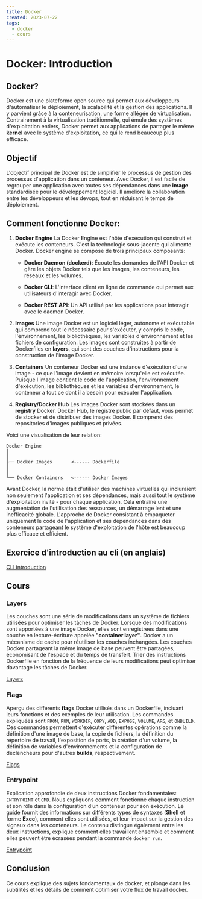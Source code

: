 ```yaml
---
title: Docker
created: 2023-07-22
tags:
  - docker
  - cours
---
```


# Docker: Introduction

## Docker?

Docker est une plateforme open source qui permet aux développeurs d'automatiser le déploiement, la scalabilité et la gestion des applications. Il y parvient grâce à la conteneurisation, une forme allégée de virtualisation. Contrairement à la virtualisation traditionnelle, qui émule des systèmes d'exploitation entiers, Docker permet aux applications de partager le même **kernel** avec le système d'exploitation, ce qui le rend beaucoup plus efficace.

## Objectif

L'objectif principal de Docker est de simplifier le processus de gestion des processus d'application dans un conteneur. Avec Docker, il est facile de regrouper une application avec toutes ses dépendances dans une **image** standardisée pour le développement logiciel. Il améliore la collaboration entre les développeurs et les devops, tout en réduisant le temps de déploiement.

## Comment fonctionne Docker:

1. __Docker Engine__
La Docker Engine est l'hôte d'exécution qui construit et exécute les conteneurs. C'est la technologie sous-jacente qui alimente Docker. Docker engine se compose de trois principaux composants:

    - __Docker Daemon (dockerd)__: Écoute les demandes de l'API Docker et gère les objets Docker tels que les images, les conteneurs, les réseaux et les volumes.

    - __Docker CLI__: L'interface client en ligne de commande qui permet aux utilisateurs d'interagir avec Docker.

    - __Docker REST API__: Un API utilisé par les applications pour interagir avec le daemon Docker.

2. __Images__
Une image Docker est un logiciel léger, autonome et exécutable qui comprend tout le nécessaire pour s'exécuter, y compris le code, l'environnement, les bibliothèques, les variables d'environnement et les fichiers de configuration. Les images sont construites à partir de Dockerfiles en **layers**, qui sont des couches d'instructions pour la construction de l'image Docker.

1. __Containers__
Un conteneur Docker est une instance d'exécution d'une image - ce que l'image devient en mémoire lorsqu'elle est exécutée. Puisque l'image contient le code de l'application, l'environnement d'exécution, les bibliothèques et les variables d'environnement, le conteneur a tout ce dont il a besoin pour exécuter l'application.

1. __Registry/Docker Hub__
Les images Docker sont stockées dans un **registry** Docker. Docker Hub, le registre public par défaut, vous permet de stocker et de distribuer des images Docker. Il comprend des repositories d'images publiques et privées.

Voici une visualisation de leur relation:

```
Docker Engine         
│       
│
├── Docker Images       <------ Dockerfile
│
│
└── Docker Containers   <------ Docker Images
```

Avant Docker, la norme était d'utiliser des machines virtuelles qui incluraient non seulement l'application et ses dépendances, mais aussi tout le système d'exploitation invité - pour chaque application. Cela entraîne une augmentation de l'utilisation des ressources, un démarrage lent et une inefficacité globale. L'approche de Docker consistant à empaqueter uniquement le code de l'application et ses dépendances dans des conteneurs partageant le système d'exploitation de l'hôte est beaucoup plus efficace et efficient.

## Exercice d'introduction au cli (en anglais)

[CLI introduction](./cli)

## Cours

### Layers

Les couches sont une série de modifications dans un système de fichiers utilisées pour optimiser les tâches de Docker. Lorsque des modifications sont apportées à une image Docker, elles sont enregistrées dans une couche en lecture-écriture appelée **"container layer"**. Docker a un mécanisme de cache pour réutiliser les couches inchangées. Les couches Docker partageant la même image de base peuvent être partagées, économisant de l'espace et du temps de transfert. Trier des instructions Dockerfile en fonction de la fréquence de leurs modifications peut optimiser davantage les tâches de Docker.

[Layers](./layers)

### Flags

Aperçu des différents **flags** Docker utilisés dans un Dockerfile, incluant leurs fonctions et des exemples de leur utilisation. Les commandes expliquées sont `FROM`, `RUN`, `WORKDIR`, `COPY`, `ADD`, `EXPOSE`, `VOLUME`, `ARG`, et `ONBUILD`. Ces commandes permettent d'exécuter différentes opérations comme la définition d'une image de base, la copie de fichiers, la définition du répertoire de travail, l'exposition de ports, la création d'un volume, la définition de variables d'environnements et la configuration de déclencheurs pour d'autres **builds**, respectivement.

[Flags](./flags)

### Entrypoint

Explication approfondie de deux instructions Docker fondamentales: `ENTRYPOINT` et `CMD`. Nous expliquons comment fonctionne chaque instruction et son rôle dans la configuration d’un conteneur pour son exécution. Le guide fournit des informations sur différents types de syntaxes (**Shell** et forme **Exec**), comment elles sont utilisées, et leur impact sur la gestion des signaux dans les conteneurs. Le contenu distingue également entre les deux instructions, explique comment elles travaillent ensemble et comment elles peuvent être écrasées pendant la commande `docker run`.

[Entrypoint](./entrypoint)

## Conclusion

Ce cours explique des sujets fondamentaux de docker, et plonge dans les subtilités et les détails de comment optimiser votre flux de travail docker.
